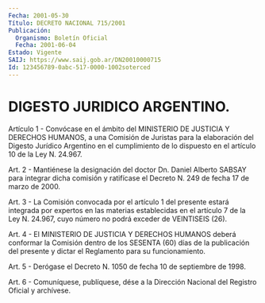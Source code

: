 ```yaml
---
Fecha: 2001-05-30
Título: DECRETO NACIONAL 715/2001
Publicación:
  Organismo: Boletín Oficial
  Fecha: 2001-06-04
Estado: Vigente
SAIJ: https://www.saij.gob.ar/DN20010000715
Id: 123456789-0abc-517-0000-1002soterced
---
```

# DIGESTO JURIDICO ARGENTINO.

<a id="1"></a>
Artículo 1 - Convócase en el ámbito del MINISTERIO  DE  JUSTICIA  Y DERECHOS  HUMANOS,  a  una Comisión de Juristas para la elaboración del Digesto Jurídico Argentino  en  el cumplimiento de lo dispuesto en el artículo 10 de la Ley N. 24.967.

<a id="2"></a>
Art. 2 - Mantiénese la designación del  doctor  Dn.  Daniel Alberto SABSAY para integrar dicha comisión y ratifícase el Decreto  N. 249 de fecha 17 de marzo de 2000.

<a id="3"></a>
Art.  3  -  La  Comisión  convocada  por el artículo 1 del presente estará integrada por expertos en las materias  establecidas  en  el artículo  7  de  la  Ley N. 24.967, cuyo número no podrá exceder de VEINTISEIS (26).

<a id="4"></a>
Art.  4  -  El MINISTERIO DE JUSTICIA  Y  DERECHOS  HUMANOS  deberá conformar la  Comisión  dentro  de  los  SESENTA  (60)  días  de la publicación del presente y dictar el Reglamento para su funcionamiento.

<a id="5"></a>
Art.  5  -  Derógase el Decreto N. 1050 de fecha 10 de septiembre de 1998.

<a id="6"></a>
Art. 6 - Comuníquese,  publíquese, dése a la Dirección Nacional del Registro Oficial y archívese.